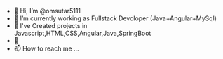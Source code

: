 - 👋 Hi, I’m @omsutar5111
- 👀 I’m currently working as Fullstack Devoloper (Java+Angular+MySql)
- 🌱 I've Created projects in Javascript,HTML,CSS,Angular,Java,SpringBoot 
- 💞️
- 📫 How to reach me ...

<!---
omsutar5111/omsutar5111 is a ✨ special ✨ repository because its `README.md` (this file) appears on your GitHub profile.
You can click the Preview link to take a look at your changes.
--->
